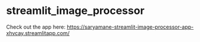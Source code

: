# streamlit_image_processor

Check out the app here: https://saryamane-streamlit-image-processor-app-xhvcay.streamlitapp.com/
